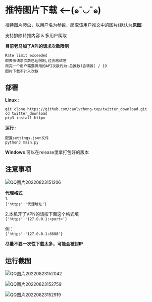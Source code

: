 # 推特图片下载    ⟵(๑¯◡¯๑) 
推特图片爬虫，以用户名为参数，爬取该用户推文中的图片(默认为**原图**) 

支持排除转推内容 & 多用户爬取 

**目前老马加了API的请求次数限制** 
``` 
Rate limit exceeded 
即表示请求次数已达限制,过会再试吧 
爬完一个用户需要调用的API次数约为:总推数(含转推) / 19 
图片下载不计入次数 
``` 

部署
--- 

**Linux** : 
``` 
git clone https://github.com/caolvchong-top/twitter_download.git 
cd twitter_download 
pip3 install httpx
``` 
**运行** : 
``` 
配置settings.json文件
python3 main.py 
``` 
**Windows** 可以在release里拿打包好的版本 

注意事项
---

![QQ图片20220823151206](https://user-images.githubusercontent.com/57820488/186094395-c715fbdd-7297-43e1-bd07-11090823fb63.png)  

**代理格式**  
1.  
`{'https':'代理地址'}`

2.本机开了VPN的请按下面这个格式填  
`{'https':'127.0.0.1:<port>'}`  

例：  
`{'https':'127.0.0.1:8888'}`  

**尽量不要一次性下载太多，可能会被封IP**

运行截图 
---
![QQ图片20220823152042](https://user-images.githubusercontent.com/57820488/186098262-428a3693-4b3b-46f7-b732-7031d0aa6cef.png)

![QQ图片20220823152759](https://user-images.githubusercontent.com/57820488/186098291-1ac763c0-bc37-40e2-8d2d-e0f38d8703de.png)

![QQ图片20220823152919](https://user-images.githubusercontent.com/57820488/186098305-dd0db6fb-7094-4399-9dd0-7f9ed65bddb7.png)

